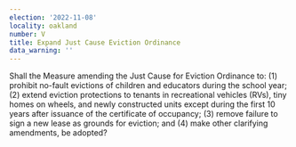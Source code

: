 ```yaml
---
election: '2022-11-08'
locality: oakland
number: V
title: Expand Just Cause Eviction Ordinance
data_warning: ''
---
```

Shall the Measure amending the Just Cause for Eviction Ordinance to: (1) prohibit no-fault evictions of children and educators during the school year; (2) extend eviction protections to tenants in recreational vehicles (RVs), tiny homes on wheels, and newly constructed units except during the first 10 years after issuance of the certificate of occupancy; (3) remove failure to sign a new lease as grounds for eviction; and (4) make other clarifying amendments, be adopted?
